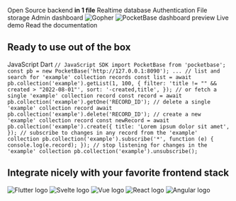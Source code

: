 Open Source backend
**in 1 file**
Realtime database
Authentication
File storage
Admin dashboard
![Gopher](https://pocketbase.io/)
![PocketBase dashboard preview](https://pocketbase.io/)
Live demo Read the documentation
## Ready to use out of the box
JavaScript Dart
`// JavaScript SDK import PocketBase from 'pocketbase'; const pb = new PocketBase('http://127.0.0.1:8090'); ... // list and search for 'example' collection records const list = await pb.collection('example').getList(1, 100, { filter: 'title != "" && created > "2022-08-01"', sort: '-created,title', }); // or fetch a single 'example' collection record const record = await pb.collection('example').getOne('RECORD_ID'); // delete a single 'example' collection record await pb.collection('example').delete('RECORD_ID'); // create a new 'example' collection record const newRecord = await pb.collection('example').create({ title: 'Lorem ipsum dolor sit amet', }); // subscribe to changes in any record from the 'example' collection pb.collection('example').subscribe('*', function (e) {   console.log(e.record); }); // stop listening for changes in the 'example' collection pb.collection('example').unsubscribe();`
## Integrate nicely with your favorite frontend stack
![Flutter logo](https://pocketbase.io/images/flutter_logo.svg?v2) ![Svelte logo](https://pocketbase.io/images/svelte_logo.svg?v2) ![Vue logo](https://pocketbase.io/images/vue_logo.svg?v2) ![React logo](https://pocketbase.io/images/react_logo.svg?v2) ![Angular logo](https://pocketbase.io/images/angular_logo.svg?v2)

